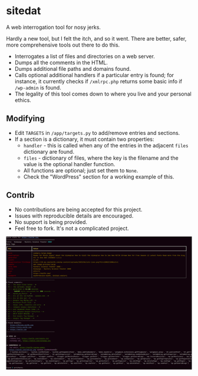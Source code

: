 # sitedat

A web interrogation tool for nosy jerks.

Hardly a new tool, but I felt the itch, and so it went. There are better, safer, more comprehensive tools out there to do this.

-   Interrogates a list of files and directories on a web server.
-   Dumps all the comments in the HTML.
-   Dumps additional file paths and domains found.
-   Calls optional additional handlers if a particular entry is found; for instance, it currently checks if `/xmlrpc.php` returns some basic info if `/wp-admin` is found.
-   The legality of this tool comes down to where you live and your personal ethics.

## Modifying

-   Edit `TARGETS` in `/app/targets.py` to add/remove entries and sections.
-   If a section is a dictionary, it must contain two properties:
    -   `handler` - this is called when any of the entries in the adjacent `files` dictionary are found.
    -   `files` - dictionary of files, where the key is the filename and the value is the optional handler function.
    -   All functions are optional; just set them to `None`.
    -   Check the "WordPress" section for a working example of this.

## Contrib

-   No contributions are being accepted for this project.
-   Issues with reproducible details are encouraged.
-   No support is being provided.
-   Feel free to fork. It's not a complicated project.

![](docs/image.png)
